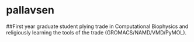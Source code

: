 # pallavsen
##First year graduate student plying trade in Computational Biophysics and religiously learning the tools of the trade (GROMACS/NAMD/VMD/PyMOL).
